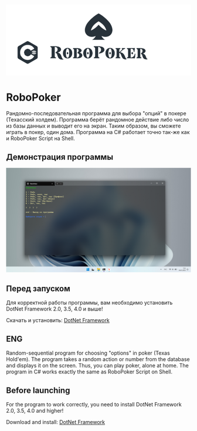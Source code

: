 <p align="center"><img src=".github/img/logo-new.png"></p>

# RoboPoker

Рандомно-последовательная программа для выбора "опций" в покере (Техасский холдем).
Программа берёт рандомное действие либо число из базы данных и выводит его на экран.
Таким образом, вы сможете играть в покер, один дома.
Программа на C# работает точно так-же как и RoboPoker Script на Shell.

## Демонстрация программы

<p align="center"><img src=".github/img/terminal.png"></p>

## Перед запуском

<p>Для корректной работы программы, вам необходимо установить DotNet Framework 2.0, 3.5, 4.0 и выше!</p>

Скачать и установить: [DotNet Framework](https://dotnet.microsoft.com/en-us/download/dotnet-framework)

## ENG

Random-sequential program for choosing "options" in poker (Texas Hold'em).
The program takes a random action or number from the database and displays it on the screen.
Thus, you can play poker, alone at home.
The program in C# works exactly the same as RoboPoker Script on Shell.

## Before launching

<p>For the program to work correctly, you need to install DotNet Framework 2.0, 3.5, 4.0 and higher!</p>

Download and install: [DotNet Framework](https://dotnet.microsoft.com/en-us/download/dotnet-framework)
